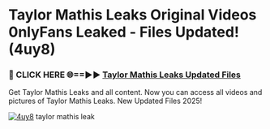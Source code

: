 # Taylor Mathis Leaks Original Videos 0nlyFans Leaked - Files Updated! (4uy8)

<h3>🔴 CLICK HERE 🌐==►► <a href="https://tinyurl.com/4seja8ks" rel="nofollow">Taylor Mathis Leaks Updated Files</a></h3>

Get Taylor Mathis Leaks and all content. Now you can access all videos and pictures of Taylor Mathis Leaks. New Updated Files 2025!

[![4uy8](https://i.imgur.com/EWjZXRe.gif)](https://tinyurl.com/4seja8ks)
taylor mathis leak